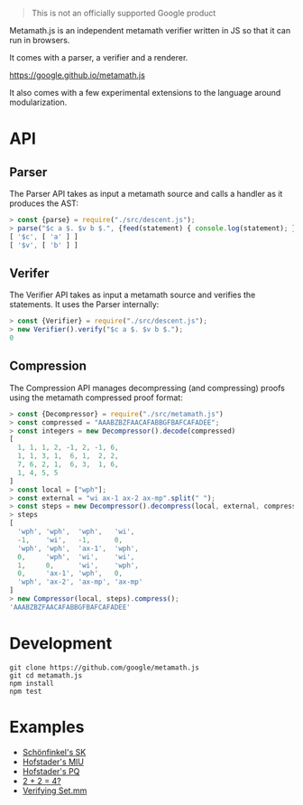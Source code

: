 > This is not an officially supported Google product

Metamath.js is an independent metamath verifier written in JS so that it can run in browsers.

It comes with a parser, a verifier and a renderer.

https://google.github.io/metamath.js

It also comes with a few experimental extensions to the language around modularization.

# API

## Parser

The Parser API takes as input a metamath source and calls a handler as it produces the AST:

```js
> const {parse} = require("./src/descent.js");
> parse("$c a $. $v b $.", {feed(statement) { console.log(statement); }})
[ '$c', [ 'a' ] ]
[ '$v', [ 'b' ] ]
```

## Verifer

The Verifier API takes as input a metamath source and verifies the statements. It uses the Parser internally:

```js
> const {Verifier} = require("./src/descent.js");
> new Verifier().verify("$c a $. $v b $.");
0
```

## Compression

The Compression API manages decompressing (and compressing) proofs using the metamath compressed proof format:

```js
> const {Decompressor} = require("./src/metamath.js")
> const compressed = "AAABZBZFAACAFABBGFBAFCAFADEE";
> const integers = new Decompressor().decode(compressed)
[
  1, 1, 1, 2, -1, 2, -1, 6,
  1, 1, 3, 1,  6, 1,  2, 2,
  7, 6, 2, 1,  6, 3,  1, 6,
  1, 4, 5, 5
]
> const local = ["wph"];
> const external = "wi ax-1 ax-2 ax-mp".split(" ");
> const steps = new Decompressor().decompress(local, external, compressed)
> steps
[
  'wph', 'wph',  'wph',   'wi',
  -1,    'wi',   -1,      0,
  'wph', 'wph',  'ax-1',  'wph',
  0,     'wph',  'wi',    'wi',
  1,     0,      'wi',    'wph',
  0,     'ax-1', 'wph',   0,
  'wph', 'ax-2', 'ax-mp', 'ax-mp'
]
> new Compressor(local, steps).compress();
'AAABZBZFAACAFABBGFBAFCAFADEE'
```

# Development

```
git clone https://github.com/google/metamath.js
git cd metamath.js
npm install
npm test
```

# Examples

- [Schönfinkel's SK](https://code.sgo.to/2023/03/23/sk.html)
- [Hofstader's MIU](https://code.sgo.to/2022/04/12/hofstadter-miu.html)
- [Hofstader's PQ](https://code.sgo.to/2022/04/13/hofstadter-pq.html)
- [2 + 2 = 4?](https://code.sgo.to/2022/11/26/2p2e4.html)
- [Verifying Set.mm](https://code.sgo.to/2022/11/26/set.mm.html)


